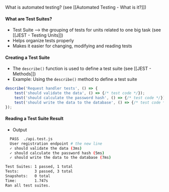 What is automated testing? (see [[Automated Testing - What is it?]])

#### What are Test Suites?
* Test Suite --> the grouping of tests for units related to one big task (see [[JEST - Testing Units]])
* Helps organize tests properly 
* Makes it easier for changing, modifying and reading tests

#### Creating a Test Suite
* The `describe()` function is used to define a test suite (see [[JEST - Methods]])
* Example: Using the `describe()` method to define a test suite
```js
describe('Request handler tests', () => {
	test('should validate the data', () => {/* test code */});
	test('should calculate the password hash', () => {/* test code */});
	test('should write the data to the database', () => {/* test code */});
}); 
```

#### Reading a Test Suite Result
* Output
```bash
  PASS  ./api.test.js
  User registration endpoint # the new line
  ✓ should validate the data (3ms)
  ✓ should calculate the password hash (5ms)
  ✓ should write the data to the database (7ms)

Test Suites: 1 passed, 1 total
Tests:       3 passed, 3 total
Snapshots:   0 total
Time:        1.747s
Ran all test suites. 
```
